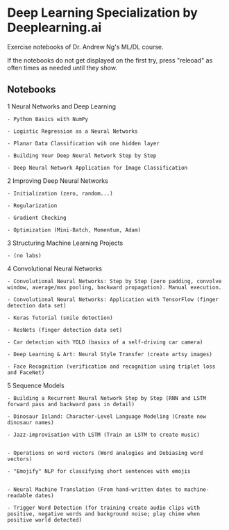 # Deep Learning Specialization by Deeplearning.ai
 Exercise notebooks of Dr. Andrew Ng's ML/DL course.
 
 If the notebooks do not get displayed on the first try, press "releoad" as often times as needed until they show.

## Notebooks

1 Neural Networks and Deep Learning

	- Python Basics with NumPy
	
	- Logistic Regression as a Neural Networks
	
	- Planar Data Classification wih one hidden layer
	
	- Building Your Deep Neural Network Step by Step
	
	- Deep Neural Network Application for Image Classification

2 Improving Deep Neural Networks

	- Initialization (zero, random...)
	
	- Regularization
	
	- Gradient Checking
	
	- Optimization (Mini-Batch, Momentum, Adam)
	
3 Structuring Machine Learning Projects

	- (no labs)

4 Convolutional Neural Networks

	- Convolutional Neural Networks: Step by Step (zero padding, convolve window, average/max pooling, backward propagation). Manual execution.
	
	- Convolutional Neural Networks: Application with TensorFlow (finger detection data set)
	
	- Keras Tutorial (smile detection)
	
	- ResNets (finger detection data set)
	
	- Car detection with YOLO (basics of a self-driving car camera)
	
	- Deep Learning & Art: Neural Style Transfer (create artsy images)
	
	- Face Recognition (verification and recognition using triplet loss and FaceNet)


5 Sequence Models

	- Building a Recurrent Neural Network Step by Step (RNN and LSTM forward pass and backward pass in detail)
	
	- Dinosaur Island: Character-Level Language Modeling (Create new dinosaur names)
	
	- Jazz-improvisation with LSTM (Train an LSTM to create music)
	
	
	- Operations on word vectors (Word analogies and Debiasing word vectors)
	
	- "Emojify" NLP for classifying short sentences with emojis
	
	
	- Neural Machine Translation (From hand-written dates to machine-readable dates)
	
	- Trigger Word Detection (for training create audio clips with positive, negative words and background noise; play chime when positive world detected)
